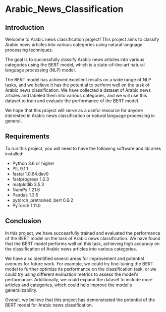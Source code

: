 # Arabic_News_Classification

## Introduction

Welcome to  Arabic news classification project! This project aims to classify Arabic news articles into various categories using natural language processing techniques.

The goal is to successfully classify Arabic news articles into various categories using the BERT model, which is a state-of-the-art natural language processing (NLP) model.

The BERT model has achieved excellent results on a wide range of NLP tasks, and we believe it has the potential to perform well on the task of Arabic news classification. We have collected a dataset of Arabic news articles and labeled them into various categories, and we will use this dataset to train and evaluate the performance of the BERT model.

We hope that this project will serve as a useful resource for anyone interested in Arabic news classification or natural language processing in general.

## Requirements

To run this project, you will need to have the following software and libraries installed:

- Python 3.6 or higher
- PIL 9.1.1
- fastai 1.0.64.dev0
- fastprogress 1.0.3
- matplotlib 3.5.3
- NumPy 1.21.6
- Pandas 1.3.5
- pytorch_pretrained_bert 0.6.2
- PyTorch 1.11.0

## Conclusion

In this project, we have successfully trained and evaluated the performance of the BERT model on the task of Arabic news classification. We have found that the BERT model performs well on this task, achieving high accuracy on the classification of Arabic news articles into various categories.

We have also identified several areas for improvement and potential avenues for future work. For example, we could try fine-tuning the BERT model to further optimize its performance on the classification task, or we could try using different evaluation metrics to assess the model's performance. Additionally, we could expand the dataset to include more articles and categories, which could help improve the model's generalizability.

Overall, we believe that this project has demonstrated the potential of the BERT model for Arabic news classification.
